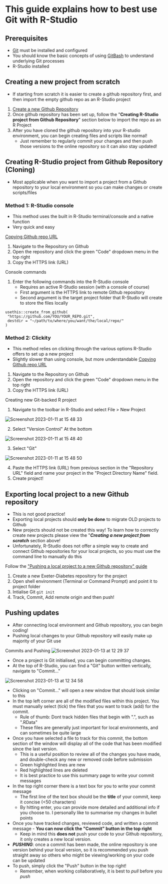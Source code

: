 # This guide explains how to best use Git with R-Studio

## Prerequisites
* [Git](https://github.com/Exeter-Diabetes/All-Github-Guides/blob/main/2-GithubConfig.md) must be installed and configured
* You should know the basic concepts of using [GitBash](https://github.com/Exeter-Diabetes/All-Github-Guides/blob/main/4-GitBash.md) to understand underlying Git processes
* R-Studio installed

## Creating a new project from scratch
- If starting from scratch it is easier to create a github repository first, and then import the empty github repo as an R-Studio project

1. [Create a new Github Repository](https://github.com/Exeter-Diabetes/All-Github-Guides/blob/main/3-Repositories.md#creating-a-new-exeter-diabetes-github-repository)
2. Once github repository has been set up, follow the "**Creating R-Studio project from Github Repository**" section below to import the repo as an R Project
3. After you have cloned the github repository into your R-studio environment, you can begin creating files and scripts like normal!
   * Just remember to regularly commit your changes and then push those versions to the online repository so it can also stay updated!



## Creating R-Studio project from Github Repository (Cloning)
* Most applicable when you want to import a project from a Github repository to your local environment so you can make changes or create scripts/files

### Method 1: R-Studio console
* This method uses the built in R-Studio terminal/console and a native function
* Very quick and easy

[Copying Github repo URL](https://github.com/Exeter-Diabetes/All-Github-Guides/blob/main/3-Repositories.md#cloning-a-github-repository-into-a-local-environment)
1. Navigate to the Repository on Github
2. Open the repository and click the green "Code" dropdown menu in the top right
3. Copy the HTTPS link (URL)

Console commands
1. Enter the following commands into the R-Studio console
   * Requires an active R-Studio session (with a console of course)
   * First argument is the HTTPS link to remote Github repository
   * Second argument is the target project folder that R-Studio will create to store the files locally
 ```
 usethis::create_from_github(
  "https://github.com/YOU/YOUR_REPO.git",
  destdir = "~/path/to/where/you/want/the/local/repo/"
)
 ```


### Method 2: Clickity 
* This method relies on clicking through the various options R-Studio offers to set up a new project
* Slightly slower than using console, but more understandable 
[Copying Github repo URL](https://github.com/Exeter-Diabetes/All-Github-Guides/blob/main/3-Repositories.md#cloning-a-github-repository-into-a-local-environment)
1. Navigate to the Repository on Github
2. Open the repository and click the green "Code" dropdown menu in the top right
3. Copy the HTTPS link (URL)

Creating new Git-backed R project
1. Navigate to the toolbar in R-Studio and select File > New Project

![Screenshot 2023-01-11 at 15 48 33](https://user-images.githubusercontent.com/85688580/211852432-ca2fdb6a-64a2-4146-bb36-d12e278fddf1.png)

2. Select "Version Control" At the bottom

![Screenshot 2023-01-11 at 15 48 40](https://user-images.githubusercontent.com/85688580/211852809-9b4c2527-ac56-420e-9638-71800ba26d8a.png)

3. Select "Git"

![Screenshot 2023-01-11 at 15 48 50](https://user-images.githubusercontent.com/85688580/211852913-4b0460e4-52f3-4107-a512-5a1fe1696dd7.png)

4. Paste the HTTPS link (URL) from previous section in the "Repository URL" field and name your project in the "Project Directory Name" field.
5. Create project!

## Exporting local project to a new Github repository
* This is not good practice! 
* Exporting local projects should **only be done** to migrate OLD projects to Github
* New projects should not be created this way! To learn how to correctly create new projects please view the "**_Creating a new project from scratch_** section above!
* Unfortunately, R-Studio does not offer a simple way to create and connect Github repositories for your local projects, so you must use the command line to manually do this

Follow the ["Pushing a local project to a new Github repository" guide](https://github.com/Exeter-Diabetes/All-Github-Guides/blob/main/3-Repositories.md#pushing-a-local-project-to-a-new-github-repository)
1. Create a new Exeter-Diabetes repository for the project
2. Open shell environment (Terminal or Command Prompt) and point it to project folder
3. Intialise Git ` git init `
4. Track, Commit, Add remote origin and then push!

## Pushing updates
* After connecting local environment and Github repository, you can begin coding!
* Pushing local changes to your Github repository will easily make up majority of your Git use

Commits and Pushing
![Screenshot 2023-01-13 at 12 29 37](https://user-images.githubusercontent.com/85688580/212321860-05cc701d-3aea-4eca-ad73-cd9432528155.png)
* Once a project is Git initialised, you can begin committing changes.
* At the top of R-Studio, you can find a "Git" button written vertically, navigate to "Commit..."

![Screenshot 2023-01-13 at 12 34 58](https://user-images.githubusercontent.com/85688580/212321802-8c0f3277-1642-491d-87cd-81fe17982cc5.png)
* Clicking on "Commit..." will open a new window that should look similar to this
* In the top left corner are all of the modified files within this project. You must manually select (tick) the files that you want to track (add) for the commit.
  * Rule of thumb: Dont track hidden files that begin with ".", such as ".RData"
  * These files are generally just important for local environments, and can sometimes be quite large
* Once you have selected a file to track for this commit, the bottom section of the window will display all of the code that has been modified since the last version.
  * This is a useful position to review all of the changes you have made, and double-check any new or removed code before submission
  * Green highlighted lines are new
  * Red highlighted lines are deleted
  * It is best practice to use this summary page to write your commit messages
 * In the top right corner there is a text box for you to write your commit message
   * The first line of the text box should be the **title** of your commit, keep it concise (<50 characters)
   * By hitting enter, you can provide more detailed and additional info if you choose to. I personally like to summarise my changes in bullet points
 * Once you have tracked changes, reviewed code, and written a commit message - **You can now click the "Commit" button in the top right**
   * Keep in mind this **does not** push your code to your Github repository, it only creates a new local version.
 * **_PUSHING_**: once a commit has been made, the online repository is one version behind your local version, so it is recommended you push straight away so others who might be viewing/working on your code can be updated
 * To push, simply click the "Push" button in the top right!
   * Remember, when working collaboratively, it is best to _pull_ before you _push_
 
 

